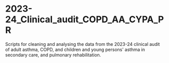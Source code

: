 # 2023-24_Clinical_audit_COPD_AA_CYPA_PR
Scripts for cleaning and analysing the data from the 2023-24 clinical audit of adult asthma, COPD, and children and young persons' asthma in secondary care, and pulmonary rehabilitation. 
